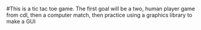 #This is a tic tac toe game. The first goal will be a two, human player game from cdl, then a computer match, then practice using a graphics library to make a GUI
